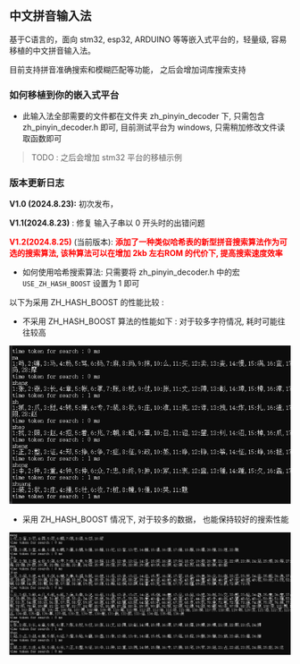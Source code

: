 ## 中文拼音输入法

基于C语言的，面向 stm32, esp32, ARDUINO 等等嵌入式平台的，轻量级, 容易移植的中文拼音输入法。

目前支持拼音准确搜索和模糊匹配等功能， 之后会增加词库搜索支持



### 如何移植到你的嵌入式平台

- 此输入法全部需要的文件都在文件夹 zh_pinyin_decoder 下, 只需包含 zh_pinyin_decoder.h 即可, 目前测试平台为 windows, 只需稍加修改文件读取函数即可

> TODO : 之后会增加 stm32 平台的移植示例

### 版本更新日志

**V1.0 (2024.8.23):** 初次发布， 

**V1.1(2024.8.23)** : 修复 输入子串以 0 开头时的出错问题 

<b><mark style="background: transparent; color: red">V1.2(2024.8.25)</mark></b> (当前版本): <b><mark style="background: transparent; color: red">添加了一种类似哈希表的新型拼音搜索算法作为可选的搜索算法, 该种算法可以在增加 2kb 左右ROM 的代价下, 提高搜索速度效率</mark></b>



- 如何使用哈希搜索算法: 只需要将 zh_pinyin_decoder.h  中的宏 `USE_ZH_HASH_BOOST` 设置为 1 即可 

以下为采用 ZH_HASH_BOOST 的性能比较 : 

- 不采用 ZH_HASH_BOOST 算法的性能如下 : 对于较多字符情况, 耗时可能往往较高

![](attachments/2024-08-25-15-39-21-image.png)

- 采用 ZH_HASH_BOOST 情况下, 对于较多的数据， 也能保持较好的搜索性能 

![](attachments/2024-08-25-15-54-35-image.png)




